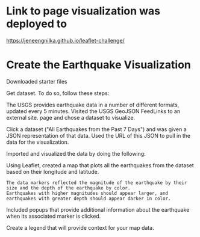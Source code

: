 
# Link to page visualization was deployed to
https://jeneengnilka.github.io/leaflet-challenge/

# Create the Earthquake Visualization

Downloaded starter files

Get dataset. To do so, follow these steps:

  The USGS provides earthquake data in a number of different formats, updated every 5 minutes. Visited the USGS GeoJSON FeedLinks to an external site.
  page and chose a dataset to visualize.

Click a dataset ("All Earthquakes from the Past 7 Days") and was given a JSON representation of that data. Used the URL of 
this JSON to pull in the data for the visualization.

Imported and visualized the data by doing the following:

  Using Leaflet, created a map that plots all the earthquakes from the dataset based on their longitude and latitude.

    The data markers reflected the magnitude of the earthquake by their size and the depth of the earthquake by color.
    Earthquakes with higher magnitudes should appear larger, and earthquakes with greater depth should appear darker in color.

  Included popups that provide additional information about the earthquake when its associated marker is clicked.

  Create a legend that will provide context for your map data.
